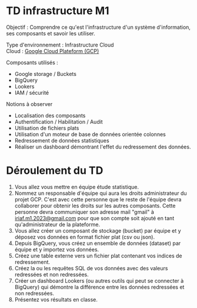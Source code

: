 # TD infrastructure M1

Objectif : Comprendre ce qu'est l'infrastructure d'un système d'information, ses composants et savoir les utiliser.

Type d'environnement : Infrastructure Cloud  
Cloud : [Google Cloud Plateform (GCP)](https://console.cloud.gogle.com)  

Composants utilisés :  
- Google storage / Buckets
- BigQuery
- Lookers
- IAM / sécurité

Notions à observer 
- Localisation des composants
- Authentification / Habilitation / Audit
- Utilisation de fichiers plats
- Utilisation d'un moteur de base de données orientée colonnes
- Redressement de données statistiques
- Réaliser un dashboard démontrant l'effet du redressement des données.

# Déroulement du TD

1. Vous allez vous mettre en équipe étude statistique.
2. Nommez un responsable d'équipe qui aura les droits administrateur du projet GCP. C'est avec cette personne que le reste de l'équipe devra collaborer pour obtenir les droits sur les autres composants. Cette personne devra communiquer son adresse mail "gmail" à iriaf.m1.2023@gmail.com pour que son compte soit ajouté en tant qu'administrateur de la plateforme.
3. Vous allez créer un composant de stockage (bucket) par équipe et y déposez vos données en format fichier plat (csv ou json).
4. Depuis BigQuery, vous créez un ensemble de données (dataset) par équipe et y importez vos données.
5. Créez une table externe vers un fichier plat contenant vos indices de redressement.
6. Créez la ou les requêtes SQL de vos données avec des valeurs redressées et non redressées.
7. Créer un dashboard Lookers (ou autres outils qui peut se connecter à BigQuery) qui démontre la différence entre les données redressées et non redressées.
8. Présentez vos résultats en classe.
